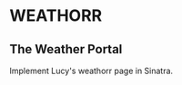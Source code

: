 WEATHORR
========
The Weather Portal
------------------

Implement Lucy's weathorr page in Sinatra.
